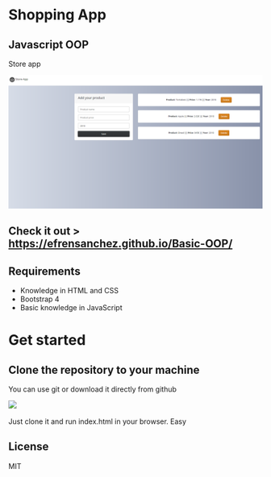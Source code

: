 # Shopping App

## Javascript OOP
Store app

![Screenshot](./docs/capture.png)
## Check it out > https://efrensanchez.github.io/Basic-OOP/


## Requirements
- Knowledge in HTML and CSS 
- Bootstrap 4
- Basic knowledge in JavaScript



# Get started

## Clone the repository to your machine

You can use git or download it directly from github

![](https://imgur.com/bpHE9K6.png)

Just clone it and run index.html in your browser. Easy


## License

MIT
